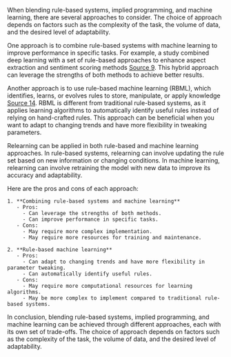 
When blending rule-based systems, implied programming, and machine learning, there are several approaches to consider. The choice of approach depends on factors such as the complexity of the task, the volume of data, and the desired level of adaptability.

One approach is to combine rule-based systems with machine learning to improve performance in specific tasks. For example, a study combined deep learning with a set of rule-based approaches to enhance aspect extraction and sentiment scoring methods [Source 9](https://www.emerald.com/insight/content/doi/10.1016/j.aci.2019.02.002/full/html). This hybrid approach can leverage the strengths of both methods to achieve better results.

Another approach is to use rule-based machine learning (RBML), which identifies, learns, or evolves rules to store, manipulate, or apply knowledge [Source 14](https://en.wikipedia.org/wiki/Rule-based_machine_learning). RBML is different from traditional rule-based systems, as it applies learning algorithms to automatically identify useful rules instead of relying on hand-crafted rules. This approach can be beneficial when you want to adapt to changing trends and have more flexibility in tweaking parameters.

Relearning can be applied in both rule-based and machine learning approaches. In rule-based systems, relearning can involve updating the rule set based on new information or changing conditions. In machine learning, relearning can involve retraining the model with new data to improve its accuracy and adaptability.

Here are the pros and cons of each approach:

~~~
1. **Combining rule-based systems and machine learning**
   - Pros:
     - Can leverage the strengths of both methods.
     - Can improve performance in specific tasks.
   - Cons:
     - May require more complex implementation.
     - May require more resources for training and maintenance.

2. **Rule-based machine learning**
   - Pros:
     - Can adapt to changing trends and have more flexibility in parameter tweaking.
     - Can automatically identify useful rules.
   - Cons:
     - May require more computational resources for learning algorithms.
     - May be more complex to implement compared to traditional rule-based systems.
~~~

In conclusion, blending rule-based systems, implied programming, and machine learning can be achieved through different approaches, each with its own set of trade-offs. The choice of approach depends on factors such as the complexity of the task, the volume of data, and the desired level of adaptability. 
